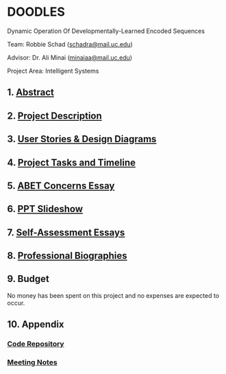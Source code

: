 # DOODLES
Dynamic Operation Of Developmentally-Learned Encoded Sequences

Team: Robbie Schad (schadra@mail.uc.edu)

Advisor: Dr. Ali Minai (minaiaa@mail.uc.edu)

Project Area: Intelligent Systems

## 1. [Abstract](https://github.com/r-schad/DOODLES/blob/main/Project_Description.md#abstract)
## 2. [Project Description](https://github.com/r-schad/DOODLES/blob/main/Project_Description.md)
## 3. [User Stories & Design Diagrams](https://github.com/r-schad/DOODLES/blob/main/User_Stories_and_Design_Diagrams)
## 4. [Project Tasks and Timeline](https://github.com/r-schad/DOODLES/blob/main/Tasklist_and_Timeline.md)
## 5. [ABET Concerns Essay](https://github.com/r-schad/DOODLES/blob/main/Concerns_Essay.md)
## 6. [PPT Slideshow](https://github.com/r-schad/DOODLES/blob/main/CS5001_Schad_Presentation_without_recording.pptx)
## 7. [Self-Assessment Essays](https://github.com/r-schad/DOODLES/blob/main/Capstone_Assessment_Essay.md)
## 8. [Professional Biographies](https://github.com/r-schad/DOODLES/blob/main/Professional_Biography.md)
## 9. Budget
No money has been spent on this project and no expenses are expected to occur.
## 10. Appendix
### [Code Repository](https://github.com/r-schad/Code-Ring-Network)
### [Meeting Notes](https://github.com/r-schad/DOODLES/blob/main/running_meeting_notes.docx)
